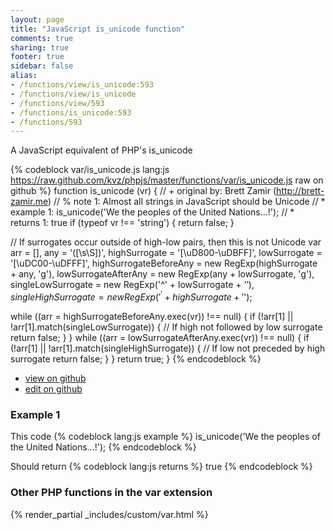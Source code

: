 ```yaml
---
layout: page
title: "JavaScript is_unicode function"
comments: true
sharing: true
footer: true
sidebar: false
alias:
- /functions/view/is_unicode:593
- /functions/view/is_unicode
- /functions/view/593
- /functions/is_unicode:593
- /functions/593
---
```

<!-- Generated by Rakefile:build -->
A JavaScript equivalent of PHP's is_unicode

{% codeblock var/is_unicode.js lang:js https://raw.github.com/kvz/phpjs/master/functions/var/is_unicode.js raw on github %}
function is_unicode (vr) {
  // +   original by: Brett Zamir (http://brett-zamir.me)
  // %        note 1: Almost all strings in JavaScript should be Unicode
  // *     example 1: is_unicode('We the peoples of the United Nations...!');
  // *     returns 1: true
  if (typeof vr !== 'string') {
    return false;
  }

  // If surrogates occur outside of high-low pairs, then this is not Unicode
  var arr = [],
    any = '([\s\S])',
    highSurrogate = '[\uD800-\uDBFF]',
    lowSurrogate = '[\uDC00-\uDFFF]',
    highSurrogateBeforeAny = new RegExp(highSurrogate + any, 'g'),
    lowSurrogateAfterAny = new RegExp(any + lowSurrogate, 'g'),
    singleLowSurrogate = new RegExp('^' + lowSurrogate + '$'),
    singleHighSurrogate = new RegExp('^' + highSurrogate + '$');

  while ((arr = highSurrogateBeforeAny.exec(vr)) !== null) {
    if (!arr[1] || !arr[1].match(singleLowSurrogate)) { // If high not followed by low surrogate
      return false;
    }
  }
  while ((arr = lowSurrogateAfterAny.exec(vr)) !== null) {
    if (!arr[1] || !arr[1].match(singleHighSurrogate)) { // If low not preceded by high surrogate
      return false;
    }
  }
  return true;
}
{% endcodeblock %}

 - [view on github](https://github.com/kvz/phpjs/blob/master/functions/var/is_unicode.js)
 - [edit on github](https://github.com/kvz/phpjs/edit/master/functions/var/is_unicode.js)

### Example 1
This code
{% codeblock lang:js example %}
is_unicode('We the peoples of the United Nations...!');
{% endcodeblock %}

Should return
{% codeblock lang:js returns %}
true
{% endcodeblock %}


### Other PHP functions in the var extension
{% render_partial _includes/custom/var.html %}
